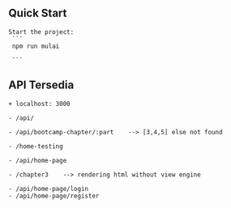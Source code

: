 ## Quick Start

    Start the project:
     ```
     npm run mulai

     ```

## API Tersedia

    + localhost: 3000

    - /api/

    - /api/bootcamp-chapter/:part    --> [3,4,5] else not found

    - /home-testing

    - /api/home-page

    - /chapter3    --> rendering html without view engine

    - /api/home-page/login
    - /api/home-page/register
    

